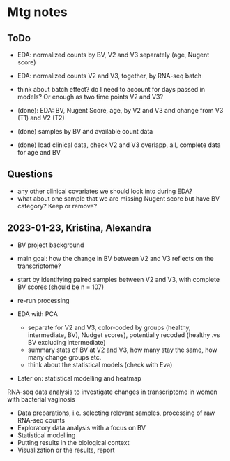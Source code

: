 # Mtg notes

## ToDo

- EDA: normalized counts by BV, V2 and V3 separately (age, Nugent score)
- EDA: normalized counts V2 and V3, together, by RNA-seq batch
- think about batch effect? do I need to account for days passed in models? Or enough as two time points V2 and V3?

- (done): EDA: BV, Nugent Score, age, by V2 and V3 and change from V3 (T1) and V2 (T2)
- (done) samples by BV and available count data
- (done) load clinical data, check V2 and V3 overlapp, all, complete data for age and BV

## Questions

- any other clinical covariates we should look into during EDA?
- what about one sample that we are missing Nugent score but have BV category? Keep or remove?

## 2023-01-23, Kristina, Alexandra

- BV project background
- main goal: how the change in BV between V2 and V3 reflects on the transcriptome?
- start by identifying paired samples between V2 and V3, with complete BV scores (should be n = 107)
- re-run processing

- EDA with PCA
  - separate for V2 and V3, color-coded by groups (healthy, intermediate, BV), Nudget scores), potentially recoded (healthy .vs BV excluding intermediate)
  - summary stats of BV at V2 and V3, how many stay the same, how many change groups etc. 
  - think about the statistical models (check with Eva)
- Later on: statistical modelling and heatmap

RNA-seq data analysis to investigate changes in transcriptome in women with bacterial vaginosis

- Data preparations, i.e. selecting relevant samples, processing of raw RNA-seq counts
- Exploratory data analysis with a focus on BV
- Statistical modelling
- Putting results in the biological context
- Visualization or the results, report